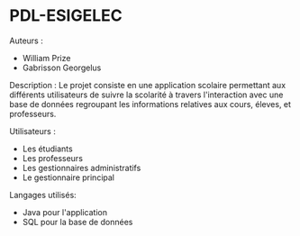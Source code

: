# PDL-ESIGELEC

Auteurs : 
- William Prize
- Gabrisson Georgelus

Description : 
Le projet consiste en une application scolaire permettant aux différents utilisateurs de suivre la scolarité à travers l'interaction avec une base de données regroupant les informations relatives aux cours, éleves, et professeurs.

Utilisateurs : 
- Les étudiants
- Les professeurs
- Les gestionnaires administratifs
- Le gestionnaire principal

Langages utilisés: 
- Java pour l'application
- SQL pour la base de données

